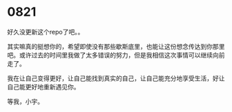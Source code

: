 # 0821

好久没更新这个repo了吧。。

其实嘛真的挺想你的，希望即使没有那些歇斯底里，也能让这份想念传达到你那里吧。或许过去的时间里我做了太多错误的努力，但是我相信这次事情可以继续向前走了。

我在让自己变得更好，让自己能找到真实的自己，让自己能充分地享受生活，好让自己能更好地重新遇见你。

等我，小宇。
